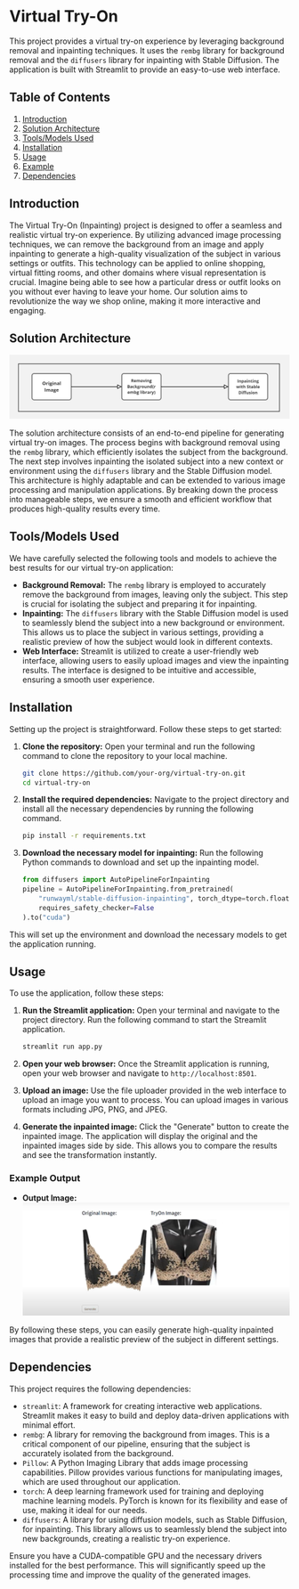 
# Virtual Try-On

This project provides a virtual try-on experience by leveraging background removal and inpainting techniques. It uses the `rembg` library for background removal and the `diffusers` library for inpainting with Stable Diffusion. The application is built with Streamlit to provide an easy-to-use web interface.

## Table of Contents
1. [Introduction](#introduction)
2. [Solution Architecture](#solution-architecture)
3. [Tools/Models Used](#toolsmodels-used)
4. [Installation](#installation)
5. [Usage](#usage)
6. [Example](#example)
7. [Dependencies](#dependencies)

## Introduction

The Virtual Try-On (Inpainting) project is designed to offer a seamless and realistic virtual try-on experience. By utilizing advanced image processing techniques, we can remove the background from an image and apply inpainting to generate a high-quality visualization of the subject in various settings or outfits. This technology can be applied to online shopping, virtual fitting rooms, and other domains where visual representation is crucial. Imagine being able to see how a particular dress or outfit looks on you without ever having to leave your home. Our solution aims to revolutionize the way we shop online, making it more interactive and engaging.

## Solution Architecture

![Solution Architecture Diagram](https://github.com/Prajnabhandary/VITON/blob/main/Inpainting/Arch_daigram.jpg)

The solution architecture consists of an end-to-end pipeline for generating virtual try-on images. The process begins with background removal using the `rembg` library, which efficiently isolates the subject from the background. The next step involves inpainting the isolated subject into a new context or environment using the `diffusers` library and the Stable Diffusion model. This architecture is highly adaptable and can be extended to various image processing and manipulation applications. By breaking down the process into manageable steps, we ensure a smooth and efficient workflow that produces high-quality results every time.

## Tools/Models Used

We have carefully selected the following tools and models to achieve the best results for our virtual try-on application:

- **Background Removal:** The `rembg` library is employed to accurately remove the background from images, leaving only the subject. This step is crucial for isolating the subject and preparing it for inpainting.
- **Inpainting:** The `diffusers` library with the Stable Diffusion model is used to seamlessly blend the subject into a new background or environment. This allows us to place the subject in various settings, providing a realistic preview of how the subject would look in different contexts.
- **Web Interface:** Streamlit is utilized to create a user-friendly web interface, allowing users to easily upload images and view the inpainting results. The interface is designed to be intuitive and accessible, ensuring a smooth user experience.

## Installation

Setting up the project is straightforward. Follow these steps to get started:

1. **Clone the repository:** Open your terminal and run the following command to clone the repository to your local machine.

    ```sh
    git clone https://github.com/your-org/virtual-try-on.git
    cd virtual-try-on
    ```

2. **Install the required dependencies:** Navigate to the project directory and install all the necessary dependencies by running the following command.

    ```sh
    pip install -r requirements.txt
    ```

3. **Download the necessary model for inpainting:** Run the following Python commands to download and set up the inpainting model.

    ```python
    from diffusers import AutoPipelineForInpainting
    pipeline = AutoPipelineForInpainting.from_pretrained(
        "runwayml/stable-diffusion-inpainting", torch_dtype=torch.float16, variant="fp16", safety_checker=None,
        requires_safety_checker=False
    ).to("cuda")
    ```

This will set up the environment and download the necessary models to get the application running.

## Usage

To use the application, follow these steps:

1. **Run the Streamlit application:** Open your terminal and navigate to the project directory. Run the following command to start the Streamlit application.

    ```sh
    streamlit run app.py
    ```

2. **Open your web browser:** Once the Streamlit application is running, open your web browser and navigate to `http://localhost:8501`.

3. **Upload an image:** Use the file uploader provided in the web interface to upload an image you want to process. You can upload images in various formats including JPG, PNG, and JPEG.

4. **Generate the inpainted image:** Click the "Generate" button to create the inpainted image. The application will display the original and the inpainted images side by side. This allows you to compare the results and see the transformation instantly.

### Example Output

- **Output Image:**
  ![Example Input](https://raw.githubusercontent.com/Prajnabhandary/VITON/main/Inpainting/img_3.png)

By following these steps, you can easily generate high-quality inpainted images that provide a realistic preview of the subject in different settings.

## Dependencies

This project requires the following dependencies:

- `streamlit`: A framework for creating interactive web applications. Streamlit makes it easy to build and deploy data-driven applications with minimal effort.
- `rembg`: A library for removing the background from images. This is a critical component of our pipeline, ensuring that the subject is accurately isolated from the background.
- `Pillow`: A Python Imaging Library that adds image processing capabilities. Pillow provides various functions for manipulating images, which are used throughout our application.
- `torch`: A deep learning framework used for training and deploying machine learning models. PyTorch is known for its flexibility and ease of use, making it ideal for our needs.
- `diffusers`: A library for using diffusion models, such as Stable Diffusion, for inpainting. This library allows us to seamlessly blend the subject into new backgrounds, creating a realistic try-on experience.

Ensure you have a CUDA-compatible GPU and the necessary drivers installed for the best performance. This will significantly speed up the processing time and improve the quality of the generated images.
